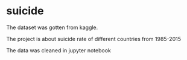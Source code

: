 # suicide

The dataset was gotten from kaggle.

The project is about suicide rate of different countries from 1985-2015

The data was cleaned in jupyter notebook
